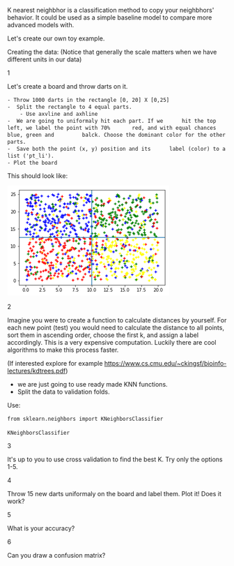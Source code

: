 K nearest neighbhor is a classification method to copy your neighbhors' behavior. It could be used as a simple baseline model to compare more advanced models with.

Let's create our own toy example. 

Creating the data:
(Notice that generally the scale matters when we have different units in our data)

1

Let's create a board and throw darts on it.

	- Throw 1000 darts in the rectangle [0, 20] X [0,25]
	-  Split the rectangle to 4 equal parts.
		- Use axvline and axhline 
	-  We are going to uniformaly hit each part. If we 		hit the top left, we label the point with 70% 		red, and with equal chances blue, green and 		balck. Choose the dominant color for the other 		parts.
	-  Save both the point (x, y) position and its 		label (color) to a list ('pt_li').
	- Plot the board
This should look like:

![](knn_ex.png)
	

2

Imagine you were to create a function to calculate distances by yourself. For each new point (test) you would need to calculate the distance to all points, sort them in ascending order, choose the first k, and assign a label accordingly. This is a very expensive computation. Luckily there are cool algorithms to make this process faster. 

(If interested explore for example https://www.cs.cmu.edu/~ckingsf/bioinfo-lectures/kdtrees.pdf) 

- we are just going to use ready made KNN functions.
- Split the data to validation folds.

Use:

```
from sklearn.neighbors import KNeighborsClassifier

KNeighborsClassifier

```

3

It's up to you to use cross validation to find the best K. Try only the options 1-5.


4

Throw 15 new darts uniformaly on the board and label them. Plot it! Does it work? 


5

What is your accuracy?

6

Can you draw a confusion matrix? 
     